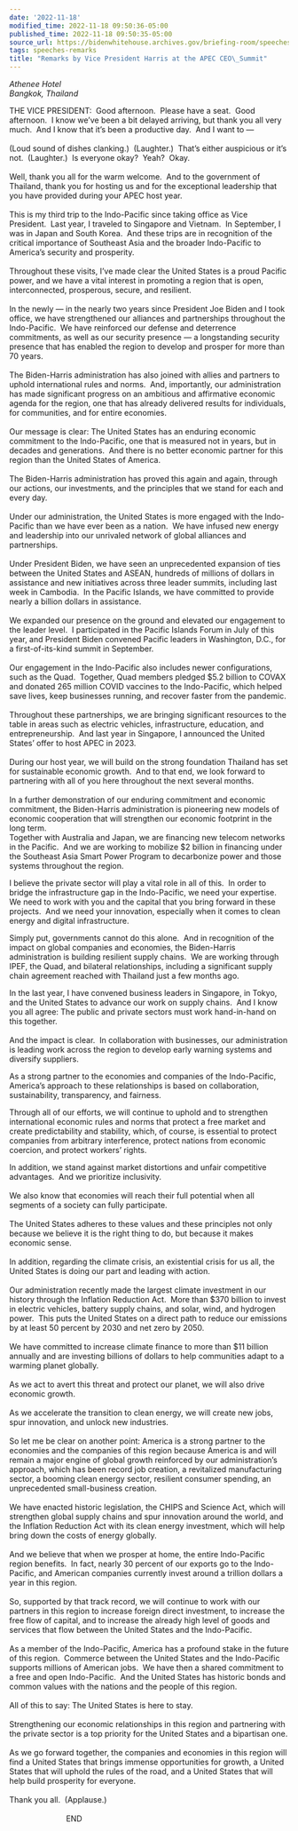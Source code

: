```yaml
---
date: '2022-11-18'
modified_time: 2022-11-18 09:50:36-05:00
published_time: 2022-11-18 09:50:35-05:00
source_url: https://bidenwhitehouse.archives.gov/briefing-room/speeches-remarks/2022/11/18/remarks-by-vice-president-harris-at-the-apec-ceo-summit/
tags: speeches-remarks
title: "Remarks by Vice President Harris at the APEC CEO\_Summit"
---
```

 
*Athenee Hotel  
*Bangkok, Thailand**

  
  
THE VICE PRESIDENT:  Good afternoon.  Please have a seat.  Good
afternoon.  I know we’ve been a bit delayed arriving, but thank you all
very much.  And I know that it’s been a productive day.  And I want to
—  
   
(Loud sound of dishes clanking.)  (Laughter.)  That’s either auspicious
or it’s not.  (Laughter.)  Is everyone okay?  Yeah?  Okay.  
   
Well, thank you all for the warm welcome.  And to the government of
Thailand, thank you for hosting us and for the exceptional leadership
that you have provided during your APEC host year.  
   
This is my third trip to the Indo-Pacific since taking office as Vice
President.  Last year, I traveled to Singapore and Vietnam.  In
September, I was in Japan and South Korea.  And these trips are in
recognition of the critical importance of Southeast Asia and the broader
Indo-Pacific to America’s security and prosperity.  
   
Throughout these visits, I’ve made clear the United States is a proud
Pacific power, and we have a vital interest in promoting a region that
is open, interconnected, prosperous, secure, and resilient.  
   
In the newly — in the nearly two years since President Joe Biden and I
took office, we have strengthened our alliances and partnerships
throughout the Indo-Pacific.  We have reinforced our defense and
deterrence commitments, as well as our security presence — a
longstanding security presence that has enabled the region to develop
and prosper for more than 70 years.  
   
The Biden-Harris administration has also joined with allies and partners
to uphold international rules and norms.  And, importantly, our
administration has made significant progress on an ambitious and
affirmative economic agenda for the region, one that has already
delivered results for individuals, for communities, and for entire
economies.  
   
Our message is clear: The United States has an enduring economic
commitment to the Indo-Pacific, one that is measured not in years, but
in decades and generations.  And there is no better economic partner for
this region than the United States of America.   
   
The Biden-Harris administration has proved this again and again, through
our actions, our investments, and the principles that we stand for each
and every day.  
   
Under our administration, the United States is more engaged with the
Indo-Pacific than we have ever been as a nation.  We have infused new
energy and leadership into our unrivaled network of global alliances and
partnerships.  
   
Under President Biden, we have seen an unprecedented expansion of ties
between the United States and ASEAN, hundreds of millions of dollars in
assistance and new initiatives across three leader summits, including
last week in Cambodia.  In the Pacific Islands, we have committed to
provide nearly a billion dollars in assistance.   
   
We expanded our presence on the ground and elevated our engagement to
the leader level.  I participated in the Pacific Islands Forum in July
of this year, and President Biden convened Pacific leaders in
Washington, D.C., for a first-of-its-kind summit in September.  
   
Our engagement in the Indo-Pacific also includes newer configurations,
such as the Quad.  Together, Quad members pledged $5.2 billion to COVAX
and donated 265 million COVID vaccines to the Indo-Pacific, which helped
save lives, keep businesses running, and recover faster from the
pandemic.  
   
Throughout these partnerships, we are bringing significant resources to
the table in areas such as electric vehicles, infrastructure, education,
and entrepreneurship.  And last year in Singapore, I announced the
United States’ offer to host APEC in 2023.   
   
During our host year, we will build on the strong foundation Thailand
has set for sustainable economic growth.  And to that end, we look
forward to partnering with all of you here throughout the next several
months.  
   
In a further demonstration of our enduring commitment and economic
commitment, the Biden-Harris administration is pioneering new models of
economic cooperation that will strengthen our economic footprint in the
long term.   
Together with Australia and Japan, we are financing new telecom networks
in the Pacific.  And we are working to mobilize $2 billion in financing
under the Southeast Asia Smart Power Program to decarbonize power and
those systems throughout the region.  
  
I believe the private sector will play a vital role in all of this.  In
order to bridge the infrastructure gap in the Indo-Pacific, we need your
expertise.  We need to work with you and the capital that you bring
forward in these projects.  And we need your innovation, especially when
it comes to clean energy and digital infrastructure.  
  
Simply put, governments cannot do this alone.  And in recognition of the
impact on global companies and economies, the Biden-Harris
administration is building resilient supply chains.  We are working
through IPEF, the Quad, and bilateral relationships, including a
significant supply chain agreement reached with Thailand just a few
months ago.  
  
In the last year, I have convened business leaders in Singapore, in
Tokyo, and the United States to advance our work on supply chains.  And
I know you all agree: The public and private sectors must work
hand-in-hand on this together.  
    
And the impact is clear.  In collaboration with businesses, our
administration is leading work across the region to develop early
warning systems and diversify suppliers.  
  
As a strong partner to the economies and companies of the Indo-Pacific,
America’s approach to these relationships is based on collaboration,
sustainability, transparency, and fairness.   
  
Through all of our efforts, we will continue to uphold and to strengthen
international economic rules and norms that protect a free market and
create predictability and stability, which, of course, is essential to
protect companies from arbitrary interference, protect nations from
economic coercion, and protect workers’ rights.  
  
In addition, we stand against market distortions and unfair competitive
advantages.  And we prioritize inclusivity.  
   
We also know that economies will reach their full potential when all
segments of a society can fully participate.  
   
The United States adheres to these values and these principles not only
because we believe it is the right thing to do, but because it makes
economic sense.   
   
In addition, regarding the climate crisis, an existential crisis for us
all, the United States is doing our part and leading with action.   
   
Our administration recently made the largest climate investment in our
history through the Inflation Reduction Act.  More than $370 billion to
invest in electric vehicles, battery supply chains, and solar, wind, and
hydrogen power.  This puts the United States on a direct path to reduce
our emissions by at least 50 percent by 2030 and net zero by 2050.  
   
We have committed to increase climate finance to more than $11 billion
annually and are investing billions of dollars to help communities adapt
to a warming planet globally.   
   
As we act to avert this threat and protect our planet, we will also
drive economic growth.  
   
As we accelerate the transition to clean energy, we will create new
jobs, spur innovation, and unlock new industries.  
   
So let me be clear on another point: America is a strong partner to the
economies and the companies of this region because America is and will
remain a major engine of global growth reinforced by our
administration’s approach, which has been record job creation, a
revitalized manufacturing sector, a booming clean energy sector,
resilient consumer spending, an unprecedented small-business
creation.   
   
We have enacted historic legislation, the CHIPS and Science Act, which
will strengthen global supply chains and spur innovation around the
world, and the Inflation Reduction Act with its clean energy investment,
which will help bring down the costs of energy globally.  
   
And we believe that when we prosper at home, the entire Indo-Pacific
region benefits.  In fact, nearly 30 percent of our exports go to the
Indo-Pacific, and American companies currently invest around a trillion
dollars a year in this region.  
   
So, supported by that track record, we will continue to work with our
partners in this region to increase foreign direct investment, to
increase the free flow of capital, and to increase the already high
level of goods and services that flow between the United States and the
Indo-Pacific.  
   
As a member of the Indo-Pacific, America has a profound stake in the
future of this region.  Commerce between the United States and the
Indo-Pacific supports millions of American jobs.  We have then a shared
commitment to a free and open Indo-Pacific.  And the United States has
historic bonds and common values with the nations and the people of this
region.  
   
All of this to say: The United States is here to stay.   
   
Strengthening our economic relationships in this region and partnering
with the private sector is a top priority for the United States and a
bipartisan one.  
   
As we go forward together, the companies and economies in this region
will find a United States that brings immense opportunities for growth,
a United States that will uphold the rules of the road, and a United
States that will help build prosperity for everyone.  
   
Thank you all.  (Applause.)  
   
                          END   
  
